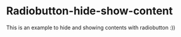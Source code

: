 # Radiobutton-hide-show-content
This is an example to hide and showing contents with radiobutton :))
